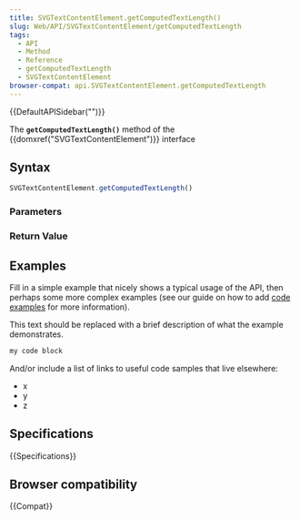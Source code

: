 ```yaml
---
title: SVGTextContentElement.getComputedTextLength()
slug: Web/API/SVGTextContentElement/getComputedTextLength
tags:
  - API
  - Method
  - Reference
  - getComputedTextLength
  - SVGTextContentElement
browser-compat: api.SVGTextContentElement.getComputedTextLength
---
```

{{DefaultAPISidebar("")}}

The **`getComputedTextLength()`** method of the {{domxref("SVGTextContentElement")}} interface 

## Syntax

```js
SVGTextContentElement.getComputedTextLength()
```

### Parameters



### Return Value



## Examples

Fill in a simple example that nicely shows a typical usage of the API, then perhaps some more complex examples (see our guide on how to add [code examples](/en-US/docs/MDN/Contribute/Structures/Code_examples) for more information).

This text should be replaced with a brief description of what the example demonstrates.

```js
my code block
```

And/or include a list of links to useful code samples that live elsewhere:

*   x
*   y
*   z

## Specifications

{{Specifications}}

## Browser compatibility

{{Compat}}

